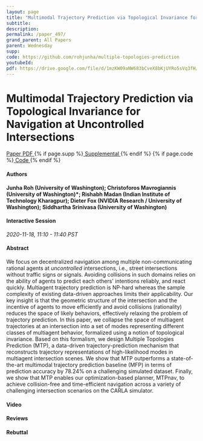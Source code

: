 ```yaml
---
layout: page
title: "Multimodal Trajectory Prediction via Topological Invariance for Navigation at Uncontrolled Intersections"
subtitle: 
description:
permalink: /paper_497/
grand_parent: All Papers
parent: Wednesday
supp: 
code: https://github.com/rohjunha/multiple-topologies-prediction
youtubeId: 
pdf: https://drive.google.com/file/d/1mzKW09aNW683bCveX8bKjUYRo5sVq3fH/view
---
```


# Multimodal Trajectory Prediction via Topological Invariance for Navigation at Uncontrolled Intersections

<a href="https://drive.google.com/file/d/1mzKW09aNW683bCveX8bKjUYRo5sVq3fH/view" target="_blank" rel="noopener noreferrer" class="btn btn-blue"><i class="fa fa-file-text-o" aria-hidden="true"></i> Paper PDF </a> {% if page.supp %}<a href="" target="_blank" rel="noopener noreferrer" class="btn btn-green"><i class="fa fa-file-text-o" aria-hidden="true"></i> Supplemental </a>{% endif %} {% if page.code %}<a href="https://github.com/rohjunha/multiple-topologies-prediction" target="_blank" rel="noopener noreferrer" class="btn btn-green"><i class="fa fa-github" aria-hidden="true"></i> Code </a>{% endif %} 

#### Authors
**Junha Roh (University of Washington); Christoforos Mavrogiannis (University of Washington)*; Rishabh Madan (Indian Institute of Technology Kharagpur); Dieter Fox (NVIDIA Research / University of Washington); Siddhartha Srinivasa (University of Washington)**

#### Interactive Session
*2020-11-18, 11:10 - 11:40 PST*

#### Abstract
We focus on decentralized navigation among multiple non-communicating rational agents at <em>uncontrolled</em> intersections, i.e., street intersections without traffic signs or signals. Avoiding collisions in such domains relies on the ability of agents to predict each others' intentions reliably, and react quickly. Multiagent trajectory prediction is NP-hard whereas the sample complexity of existing data-driven approaches limits their applicability. Our key insight is that the geometric structure of the intersection and the incentive of agents to move efficiently and avoid collisions (rationality) reduces the space of likely behaviors, effectively relaxing the problem of trajectory prediction. In this paper, we collapse the space of multiagent trajectories at an intersection into a set of modes representing different classes of multiagent behavior, formalized using a notion of topological invariance. Based on this formalism, we design Multiple Topologies Prediction (MTP), a data-driven trajectory-prediction mechanism that reconstructs trajectory representations of high-likelihood modes in multiagent intersection scenes. We show that MTP outperforms a state-of-the-art multimodal trajectory prediction baseline (MFP) in terms of prediction accuracy by 78.24% on a challenging simulated dataset. Finally, we show that MTP enables our optimization-based planner, MTPnav, to achieve collision-free and time-efficient navigation across a variety of challenging intersection scenarios on the CARLA simulator.

#### Video 

#### Reviews

#### Rebuttal

